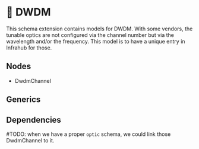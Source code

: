 # 🧩 DWDM

This schema extension contains models for DWDM.
With some vendors, the tunable optics are not configured via the channel number but via the wavelength and/or the frequency. This model is to have a unique entry in Infrahub for those.

## Nodes

- DwdmChannel

## Generics

## Dependencies

#TODO: when we have a proper `optic` schema, we could link those DwdmChannel to it.